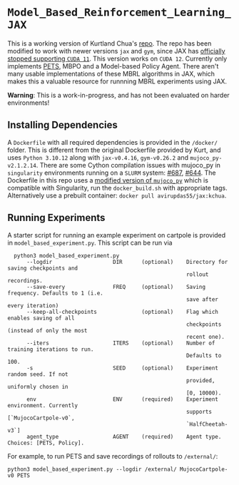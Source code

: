 # `Model_Based_Reinforcement_Learning_JAX`
This is a working version of Kurtland Chua's [repo](https://github.com/kchua/mbrl-jax.git). The repo has been modified to work with newer versions `jax` and `gym`, since JAX has [officially stopped supporting `CUDA 11`](https://jax.readthedocs.io/en/latest/changelog.html#jaxlib-0-4-26-april-3-2024). This version works on `CUDA 12`.
Currently only implements [PETS](https://arxiv.org/abs/1805.12114), MBPO and a Model-based Policy Agent.
There aren't many usable implementations of these MBRL algorithms in JAX, which makes this a valuable resource for runnning MBRL experiments using JAX.

**Warning**: This is a work-in-progress, and has not been evaluated on harder environments!

## Installing Dependencies

A `Dockerfile` with all required dependencies is provided in the `/docker/` folder. This is different from the original Dockerfile provided by Kurt, and uses `Python 3.10.12` along with `jax-v0.4.16`, `gym-v0.26.2` and `mujoco_py-v2.1.2.14`. There are some Cython compilation issues with mujoco_py in `singularity` environments running on a `SLURM` system: [#687](https://github.com/openai/mujoco-py/issues/687), [#644](https://github.com/openai/mujoco-py/issues/644). The Dockerfile in this repo uses a [modified version of `mujoco_py`](https://github.com/avirupdas55/mujoco-py) which is compatible with Singularity, run the `docker_build.sh` with appropriate tags. Alternatively use a prebuilt container: `docker pull avirupdas55/jax:kchua`.

## Running Experiments

A starter script for running an example experiment on cartpole is provided in `model_based_experiment.py`.
This script can be run via

```
  python3 model_based_experiment.py
      --logdir                   DIR      (optional)    Directory for saving checkpoints and 
                                                        rollout recordings. 
      --save-every               FREQ     (optional)    Saving frequency. Defaults to 1 (i.e. 
                                                        save after every iteration)
      --keep-all-checkpoints              (optional)    Flag which enables saving of all 
                                                        checkpoints (instead of only the most 
                                                        recent one).
      --iters                    ITERS    (optional)    Number of training iterations to run.
                                                        Defaults to 100.
      -s                         SEED     (optional)    Experiment random seed. If not 
                                                        provided, uniformly chosen in 
                                                        [0, 10000).
      env                        ENV      (required)    Experiment environment. Currently 
                                                        supports [`MujocoCartpole-v0`,
                                                        `HalfCheetah-v3`]
      agent_type                 AGENT    (required)    Agent type. Choices: [PETS, Policy].
```

For example, to run PETS and save recordings of rollouts to `/external/`:

```
python3 model_based_experiment.py --logdir /external/ MujocoCartpole-v0 PETS
```
